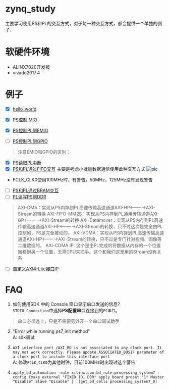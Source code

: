# zynq_study
主要学习使用PS和PL的交互方式，对于每一种交互方式，都会提供一个单独的例子.

# 软硬件环境
* ALINX7020开发板
* vivado2017.4



# 例子
- [x] [hello_world](https://github.com/kdurant/zynq_study/tree/master/hello_world)

- [x] [PS控制 MIO](https://github.com/kdurant/zynq_study/tree/master/mio)
- [x] [PS控制PL侧EMIO](https://github.com/kdurant/zynq_study/tree/master/ps_emio)
- [ ] [PS控制PL侧GPIO]()

> 注意EMIO和GPIO的区别：
>
>
>

- [x] [PS读取PL中断](https://github.com/kdurant/zynq_study/tree/master/pl_int)
- [x] [PS和PL通过FIFO交互](https://github.com/kdurant/zynq_study/tree/master/ps_fifo_pl)
主要是考虑小批量数据通信使用此种交互方式
![pic](https://github.com/kdurant/zynq_study/blob/master/image/axi_stream_fifo.png)
* FCLK_CLK0使用100MHz时，有警告。50MHz，125MHz没有发现警告

- [ ] [PS和PL通过BRAM交互]()
- [ ] [PL读写PS侧DDR]()

> AXI-DMA：实现从PS内存到PL高速传输高速通道AXI-HP<---->AXI-Stream的转换
> AXI-FIFO-MM2S：实现从PS内存到PL通用传输通道AXI-GP<----->AXI-Stream的转换
> AXI-Datamover：实现从PS内存到PL高速传输高速通道AXI-HP<---->AXI-Stream的转换，只不过这次是完全由PL控制的，PS是完全被动的。
> AXI-VDMA：实现从PS内存到PL高速传输高速通道AXI-HP<---->AXI-Stream的转换，只不过是专门针对视频、图像等二维数据的。
> AXI-CDMA IP: 这个是由PL完成的将数据从内存的一个位置搬移到另一个位置，无需CPU来插手。这个和我们这里用的Stream没有关系

- [ ] [自定义AXI4-Lite接口IP](https://github.com/kdurant/zynq_study/tree/master/user_define_ip)

# FAQ
1. 如何使用SDK 中的 Console 窗口显示串口发送的信息?         
`STDIO Connection`中选择**PS配置串口**连接到的`PC串口`。
> 串口必须连上，只是不需要另外开一个串口调试助手

2. "Error while running ps7_init method"      
A: sdk调试


3. `AXI interface port /AXI_RD is not associated to any clock port. It may not work correctly. Please update ASSOCIATED_BUSIF parameter of a clock port to include this interface port`     
A: 修改`FCLK_CLK0`为其他时钟，目前100MHz时出现过这个警告


4. `apply_bd_automation -rule xilinx.com:bd_rule:processing_system7 -config {make_external "FIXED_IO, DDR" apply_board_preset "1" Master "Disable" Slave "Disable" }  [get_bd_cells processing_system7_0]`
